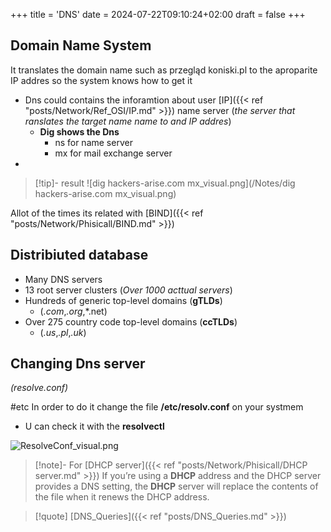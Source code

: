 +++
title = 'DNS'
date = 2024-07-22T09:10:24+02:00
draft = false
+++

## Domain Name System
It translates the domain name such as przegląd koniski.pl 
to the aproparite IP addres  so the system knows how to get it 
- Dns could contains the inforamtion about user [IP]({{< ref "posts/Network/Ref_OSI/IP.md" >}}) name server (*the server that ranslates the target name name to and IP addres*)
	- **Dig shows the Dns**
		- ns for name server 
		- mx for mail exchange server 
- 
>[!tip]- result
>![dig hackers-arise.com mx_visual.png](/Notes/dig hackers-arise.com mx_visual.png)

Allot of the times its related with [BIND]({{< ref "posts/Network/Phisicall/BIND.md" >}})


## Distribiuted database 
- Many DNS servers 
- 13 root server clusters (*Over 1000 acttual servers*)
- Hundreds of generic top-level domains (**gTLDs**) 
	- (*.com*,*.org*,*.net)
- Over 275 country code top-level domains (**ccTLDs**)
	- (*.us*,*.pl*,*.uk*)
## Changing Dns server
*(resolve.conf)*

#etc 
In order to do it change the file **/etc/resolv.conf** on your systmem
-  U can check it with the **resolvectl**

![ResolveConf_visual.png](/Notes/ResolveConf_visual.png)
>[!note]- For [DHCP server]({{< ref "posts/Network/Phisicall/DHCP server.md" >}}) 
>If you’re using a **DHCP** address and the DHCP server provides a DNS setting, the
**DHCP** server will replace the contents of the file when it renews the DHCP address.

>[!quote]  [DNS_Queries]({{< ref "posts/DNS_Queries.md" >}})